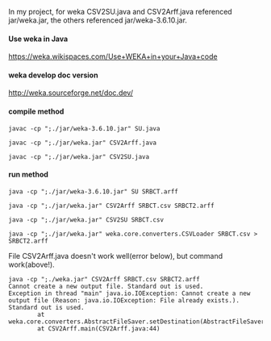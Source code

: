 In my project, for weka CSV2SU.java and CSV2Arff.java referenced jar/weka.jar, the others referenced jar/weka-3.6.10.jar.

#### Use weka in Java

https://weka.wikispaces.com/Use+WEKA+in+your+Java+code

#### weka develop doc version

http://weka.sourceforge.net/doc.dev/

#### compile method

``` 
javac -cp ";./jar/weka-3.6.10.jar" SU.java

javac -cp ";./jar/weka.jar" CSV2Arff.java

javac -cp ";./jar/weka.jar" CSV2SU.java
``` 

#### run method

``` 
java -cp ";./jar/weka-3.6.10.jar" SU SRBCT.arff

java -cp ";./jar/weka.jar" CSV2Arff SRBCT.csv SRBCT2.arff

java -cp ";./jar/weka.jar" CSV2SU SRBCT.csv
``` 

```
java -cp ";./jar/weka.jar" weka.core.converters.CSVLoader SRBCT.csv > SRBCT2.arff
```
File CSV2Arff.java doesn't work well(error below), but command work(above!).

``` 
java -cp ";./weka.jar" CSV2Arff SRBCT.csv SRBCT2.arff
Cannot create a new output file. Standard out is used.
Exception in thread "main" java.io.IOException: Cannot create a new output file (Reason: java.io.IOException: File already exists.). Standard out is used.
        at weka.core.converters.AbstractFileSaver.setDestination(AbstractFileSaver.java:421)
        at CSV2Arff.main(CSV2Arff.java:44)
```